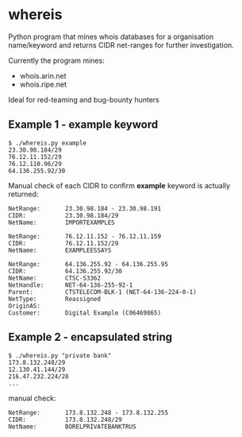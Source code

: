 # whereis
Python program that mines whois databases for a organisation name/keyword and returns CIDR net-ranges for further investigation.

Currently the program mines:
 * whois.arin.net
 * whois.ripe.net

Ideal for red-teaming and bug-bounty hunters

## Example 1 - example keyword
```
$ ./whereis.py example
23.30.98.184/29
76.12.11.152/29
76.12.110.96/29
64.136.255.92/30
```
Manual check of each CIDR to confirm **example** keyword is actually returned:
```
NetRange:       23.30.98.184 - 23.30.98.191
CIDR:           23.30.98.184/29
NetName:        IMPORTEXAMPLES

NetRange:       76.12.11.152 - 76.12.11.159
CIDR:           76.12.11.152/29
NetName:        EXAMPLEESSAYS

NetRange:       64.136.255.92 - 64.136.255.95
CIDR:           64.136.255.92/30
NetName:        CTSC-S3362
NetHandle:      NET-64-136-255-92-1
Parent:         CTSTELECOM-BLK-1 (NET-64-136-224-0-1)
NetType:        Reassigned
OriginAS:       
Customer:       Digital Example (C06469865)
```
## Example 2 - encapsulated string
```
$ ./whereis.py "private bank"
173.8.132.248/29
12.130.41.144/29
216.47.232.224/28
...
```
manual check:
```
NetRange:       173.8.132.248 - 173.8.132.255
CIDR:           173.8.132.248/29
NetName:        BORELPRIVATEBANKTRUS
```
